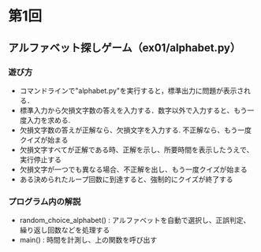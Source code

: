 # 第1回
## アルファベット探しゲーム（ex01/alphabet.py）
### 遊び方
* コマンドラインで"alphabet.py"を実行すると，標準出力に問題が表示される．
* 標準入力から欠損文字数の答えを入力する．数字以外で入力すると、もう一度入力を求める.
* 欠損文字数の答えが正解なら、欠損文字を入力する. 不正解なら、もう一度クイズが始まる
* 欠損文字すべてが正解である時、正解を示し、所要時間を表示したうえで、実行停止する
* 欠損文字が一つでも異なる場合、不正解を出し、もう一度クイズが始まる
* ある決められたループ回数に到達すると、強制的にクイズが終了する
### プログラム内の解説
* random_choice_alphabet() : アルファベットを自動で選択し、正誤判定、繰り返し回数などを処理する
* main() : 時間を計測し、上の関数を呼び出す